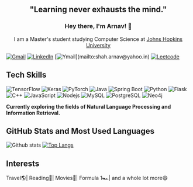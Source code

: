 <h2 align="center">"Learning never exhausts the mind."</h2>
<h3 align="center" style="border-bottom : none">Hey there, I'm Arnav! 👋</h3>
<p align="center">I am a Master's student studying Computer Science at <a href="https://www.jhu.edu/">Johns Hopkins University</a></p>


[![Gmail](https://img.shields.io/badge/arnavshah73%40gmail.com-d14836?style=for-the-badge&logo=gmail&logoColor=white)](mailto:arnavshah73@gmail.com)
[![LinkedIn](https://img.shields.io/badge/ArnavShah-9cf?style=for-the-badge&logo=linkedin&logoColor=blue)](https://www.linkedin.com/in/arnav-s-shah/)
[![Ymail](https://img.shields.io/badge/shah.arnav%40yahoo.in-6001d2?style=for-the-badge&logo=yahoo!)](mailto:shah.arnav@yahoo.in)
[![Leetcode](https://img.shields.io/badge/ArnavShah-9ac?style=for-the-badge&logo=leetcode&logoColor=yellow)](https://leetcode.com/CaptainArnav/)


## Tech Skills

![TensorFlow](https://img.shields.io/badge/-TensorFlow-f2f2f2?style=flat-square&logo=tensorflow)
![Keras](https://img.shields.io/badge/-Keras-red?style=flat-square&logo=keras)
![PyTorch](https://img.shields.io/badge/-PyTorch-f2f2f2?style=flat-square&logo=pytorch)
![Java](https://img.shields.io/badge/-Java-ff6600?style=flat-square&logo=java)
![Spring Boot](https://img.shields.io/badge/-Spring%20Boot-white?style=flat-square&logo=springboot)
![Python](https://img.shields.io/badge/-Python-f2f2f2?style=flat-square&logo=python)
![Flask](https://img.shields.io/badge/-Flask-white?style=flat-square&logo=flask&logoColor=black)
![C++](https://img.shields.io/badge/-C++-blue?style=flat-square&logo=cplusplus)
![JavaScript](https://img.shields.io/badge/-JavaScript-black?style=flat-square&logo=javascript)
![Nodejs](https://img.shields.io/badge/NodeJs-339933.svg?logo=node.js&logoColor=white)
![MySQL](https://img.shields.io/badge/-MySQL-white?style=flat-square&logo=mysql&logoColor=blue)
![PostgreSQL](https://img.shields.io/badge/-PostgreSQL-9999ff?style=flat-square&logo=postgresql)
![Neo4j](https://img.shields.io/badge/-Neo4j-d9d9d9?style=flat-square&logo=neo4j)

**Currently exploring the fields of Natural Language Processing and Information Retrieval.**

## GitHub Stats and Most Used Languages

![Github stats](https://github-readme-stats.vercel.app/api?username=arnavsshah&hide=issues&theme=gruvbox&show_icons=true&hide_border=false&count_private=true&include_all_commits=true&line_height=24.5)
[![Top Langs](https://github-readme-stats.vercel.app/api/top-langs/?username=arnavsshah&layout=compact&theme=gruvbox&langs_count=10)](https://github.com/arnavsshah/github-readme-stats)

## Interests
Travel🌎| Reading🤩| Movies🎥| Formula 1🏎| and a whole lot more😄
